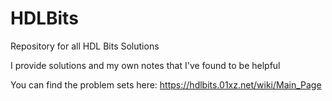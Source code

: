 # HDLBits

Repository for all HDL Bits Solutions

I provide solutions and my own notes that I've found to be helpful

You can find the problem sets here: https://hdlbits.01xz.net/wiki/Main_Page
